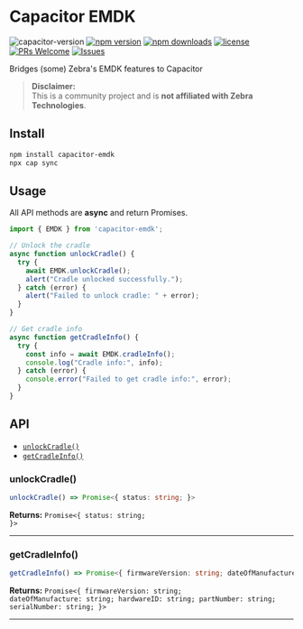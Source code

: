 # Capacitor EMDK

![capacitor-version](https://img.shields.io/badge/Capacitor-v6--v7-green)
[![npm version](https://img.shields.io/npm/v/capacitor-emdk.svg)](https://www.npmjs.com/package/capacitor-emdk)
[![npm downloads](https://img.shields.io/npm/dm/capacitor-emdk.svg)](https://www.npmjs.com/package/capacitor-emdk)
[![license](https://img.shields.io/npm/l/capacitor-emdk.svg)](https://github.com/etm571/capacitor-emdk/blob/main/LICENSE)
[![PRs Welcome](https://img.shields.io/badge/PRs-welcome-brightgreen.svg)](https://github.com/etm571/capacitor-emdk/pulls)
[![Issues](https://img.shields.io/github/issues/etm571/capacitor-emdk.svg)](https://github.com/etm571/capacitor-emdk/issues)

Bridges (some) Zebra's EMDK features to Capacitor

> **Disclaimer:**  
> This is a community project and is **not affiliated with Zebra Technologies**.  

## Install

```bash
npm install capacitor-emdk
npx cap sync
```

## Usage

All API methods are **async** and return Promises.

```typescript
import { EMDK } from 'capacitor-emdk';

// Unlock the cradle
async function unlockCradle() {
  try {
    await EMDK.unlockCradle();
    alert("Cradle unlocked successfully.");
  } catch (error) {
    alert("Failed to unlock cradle: " + error);
  }
}

// Get cradle info
async function getCradleInfo() {
  try {
    const info = await EMDK.cradleInfo();
    console.log("Cradle info:", info);
  } catch (error) {
    console.error("Failed to get cradle info:", error);
  }
}
```

## API

<docgen-index>

* [`unlockCradle()`](#unlockcradle)
* [`getCradleInfo()`](#getcradleinfo)

</docgen-index>

<docgen-api>
<!--Update the source file JSDoc comments and rerun docgen to update the docs below-->

### unlockCradle()

```typescript
unlockCradle() => Promise<{ status: string; }>
```

**Returns:** <code>Promise&lt;{ status: string; }&gt;</code>

--------------------


### getCradleInfo()

```typescript
getCradleInfo() => Promise<{ firmwareVersion: string; dateOfManufacture: string; hardwareID: string; partNumber: string; serialNumber: string; }>
```

**Returns:** <code>Promise&lt;{ firmwareVersion: string; dateOfManufacture: string; hardwareID: string; partNumber: string; serialNumber: string; }&gt;</code>

--------------------

</docgen-api>
